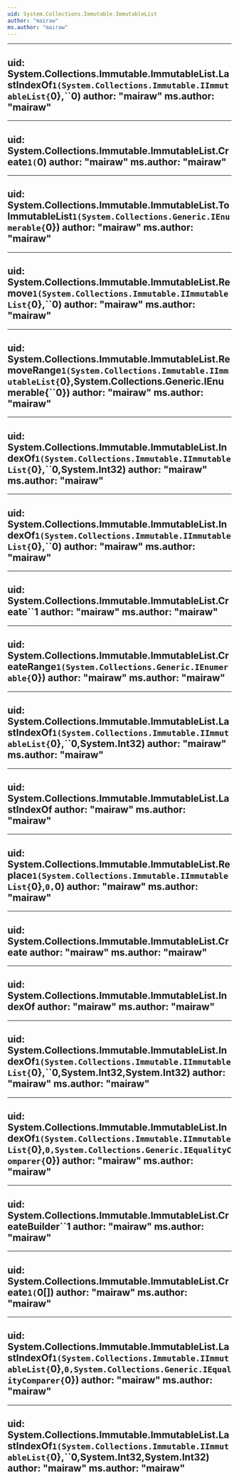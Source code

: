```yaml
---
uid: System.Collections.Immutable.ImmutableList
author: "mairaw"
ms.author: "mairaw"
---
```


---
uid: System.Collections.Immutable.ImmutableList.LastIndexOf``1(System.Collections.Immutable.IImmutableList{``0},``0)
author: "mairaw"
ms.author: "mairaw"
---

---
uid: System.Collections.Immutable.ImmutableList.Create``1(``0)
author: "mairaw"
ms.author: "mairaw"
---

---
uid: System.Collections.Immutable.ImmutableList.ToImmutableList``1(System.Collections.Generic.IEnumerable{``0})
author: "mairaw"
ms.author: "mairaw"
---

---
uid: System.Collections.Immutable.ImmutableList.Remove``1(System.Collections.Immutable.IImmutableList{``0},``0)
author: "mairaw"
ms.author: "mairaw"
---

---
uid: System.Collections.Immutable.ImmutableList.RemoveRange``1(System.Collections.Immutable.IImmutableList{``0},System.Collections.Generic.IEnumerable{``0})
author: "mairaw"
ms.author: "mairaw"
---

---
uid: System.Collections.Immutable.ImmutableList.IndexOf``1(System.Collections.Immutable.IImmutableList{``0},``0,System.Int32)
author: "mairaw"
ms.author: "mairaw"
---

---
uid: System.Collections.Immutable.ImmutableList.IndexOf``1(System.Collections.Immutable.IImmutableList{``0},``0)
author: "mairaw"
ms.author: "mairaw"
---

---
uid: System.Collections.Immutable.ImmutableList.Create``1
author: "mairaw"
ms.author: "mairaw"
---

---
uid: System.Collections.Immutable.ImmutableList.CreateRange``1(System.Collections.Generic.IEnumerable{``0})
author: "mairaw"
ms.author: "mairaw"
---

---
uid: System.Collections.Immutable.ImmutableList.LastIndexOf``1(System.Collections.Immutable.IImmutableList{``0},``0,System.Int32)
author: "mairaw"
ms.author: "mairaw"
---

---
uid: System.Collections.Immutable.ImmutableList.LastIndexOf
author: "mairaw"
ms.author: "mairaw"
---

---
uid: System.Collections.Immutable.ImmutableList.Replace``1(System.Collections.Immutable.IImmutableList{``0},``0,``0)
author: "mairaw"
ms.author: "mairaw"
---

---
uid: System.Collections.Immutable.ImmutableList.Create
author: "mairaw"
ms.author: "mairaw"
---

---
uid: System.Collections.Immutable.ImmutableList.IndexOf
author: "mairaw"
ms.author: "mairaw"
---

---
uid: System.Collections.Immutable.ImmutableList.IndexOf``1(System.Collections.Immutable.IImmutableList{``0},``0,System.Int32,System.Int32)
author: "mairaw"
ms.author: "mairaw"
---

---
uid: System.Collections.Immutable.ImmutableList.IndexOf``1(System.Collections.Immutable.IImmutableList{``0},``0,System.Collections.Generic.IEqualityComparer{``0})
author: "mairaw"
ms.author: "mairaw"
---

---
uid: System.Collections.Immutable.ImmutableList.CreateBuilder``1
author: "mairaw"
ms.author: "mairaw"
---

---
uid: System.Collections.Immutable.ImmutableList.Create``1(``0[])
author: "mairaw"
ms.author: "mairaw"
---

---
uid: System.Collections.Immutable.ImmutableList.LastIndexOf``1(System.Collections.Immutable.IImmutableList{``0},``0,System.Collections.Generic.IEqualityComparer{``0})
author: "mairaw"
ms.author: "mairaw"
---

---
uid: System.Collections.Immutable.ImmutableList.LastIndexOf``1(System.Collections.Immutable.IImmutableList{``0},``0,System.Int32,System.Int32)
author: "mairaw"
ms.author: "mairaw"
---
